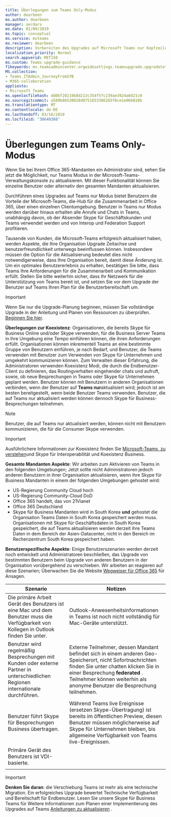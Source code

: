 ```yaml
---
title: Überlegungen zum Teams Only-Modus
author: dearbeen
ms.author: dearbeen
manager: serdars
ms.date: 01/09/2019
ms.topic: conceptual
ms.service: msteams
ms.reviewer: dearbeen
description: Vorbereiten des Upgrades auf Microsoft Teams nur Kopfzeilen herunterladen
localization_priority: Normal
search.appverid: MET150
ms.custom: Teams-upgrade-guidance
f1keywords: ms.teamsadmincenter.orgwidesettings.teamsupgrade.upgradetoteams
MS.collection:
- Teams_ITAdmin_JourneyFromSfB
- M365-collaboration
appliesto:
- Microsoft Teams
ms.openlocfilehash: dd0bf20219b8d213c354f5fc239ae3924a0d21c0
ms.sourcegitcommit: a589b86520028d8751653386265f6ce1e066818b
ms.translationtype: MT
ms.contentlocale: de-DE
ms.lasthandoff: 03/16/2019
ms.locfileid: "30649388"
---
```

# <a name="teams-only-mode-considerations"></a>Überlegungen zum Teams Only-Modus

Wenn Sie bei Ihrem Office 365-Mandanten ein Administrator sind, sehen Sie jetzt die Möglichkeit, nur Teams Modus in der Microsoft-Teams-Verwaltungskonsole zu aktualisieren. Mit dieser Funktionalität können Sie einzelne Benutzer oder alternativ den gesamten Mandanten aktualisieren.  

Durchführen eines Upgrades auf Teams nur Modus bietet Benutzern die Vorteile der Microsoft-Teams, die-Hub für die Zusammenarbeit in Office 365, über einen einzelnen Clientumgebung. Benutzer in Teams nur Modus werden darüber hinaus erhalten alle Anrufe und Chats in Teams, unabhängig davon, ob der Absender Skype für Geschäftskunden und Teams verwendet werden und von Interop und Federation Support profitieren.

Tausende von Kunden, die Microsoft-Teams erfolgreich aktualisiert haben, werden Aspekte, die Ihre Organisation Upgrade Zeitachse und benutzerfreundlichkeit unterwegs beeinflussen können. Insbesondere müssen die Option für die Aktualisierung bedeutet dies nicht notwendigerweise, dass Ihre Organisation bereit, damit diese Änderung ist. Um ein optimales Benutzererlebnis zu erhalten, bestätigen Sie bitte, dass Teams Ihre Anforderungen für die Zusammenarbeit und Kommunikation erfüllt. Stellen Sie bitte weiterhin sicher, dass Ihr Netzwerk für die Unterstützung von Teams bereit ist, und setzen Sie vor dem Upgrade der Benutzer auf Teams Ihren Plan für die Benutzerbereitschaft um. 

> [!IMPORTANT]
> Wenn Sie nur die Upgrade-Planung beginnen, müssen Sie vollständige Upgrade in der Anleitung und Planen von Ressourcen zu überprüfen. [Beginnen Sie hier](upgrade-introduction.md). 

**Überlegungen zur Koexistenz**: Organisationen, die bereits Skype für Business Online und/oder Skype verwenden, für die Business Server Teams in ihre Umgebung eine Tempo einführen können, die ihren Anforderungen erfüllt. Organisationen können inkrementell Teams an eine bestimmte Gruppe von Benutzern einführen, je nach Bedarf, und Benutzer, die Teams verwenden mit Benutzer zum Verwenden von Skype für Unternehmen und umgekehrt kommunizieren können. Zum Verwalten dieser Erfahrung, die Administratoren verwenden Koexistenz Modi, die durch die Endbenutzer-Client zu definieren, das Routingverhalten eingehender chats und aufruft, sowie, ob neue Besprechungen in Teams oder Skype für Unternehmen geplant werden. Benutzer können mit Benutzern in anderen Organisationen verbinden, wenn der Benutzer auf **Teams nur**aktualisiert wird; jedoch ist am besten bereitgestellt, wenn beide Benutzer Teams verwenden. Benutzer, die auf Teams nur aktualisiert werden können dennoch Skype für Business-Besprechungen teilnehmen. 

> [!NOTE]
> Benutzer, die auf Teams nur aktualisiert werden, können nicht mit Benutzern kommunizieren, die für die Consumer Skype verwenden.

> [!IMPORTANT]
> Ausführlichere Informationen zur Koexistenz finden Sie [Microsoft-Teams, zu verstehen](teams-and-skypeforbusiness-coexistence-and-interoperability.md)und Skype für Interoperabilität und Koexistenz Business. 

**Gesamte Mandanten Aspekte**: Wir arbeiten zum Aktivieren von Teams in den folgenden Umgebungen; Jetzt sollte nicht Administratoren jedoch anderen Benutzern in ihrer Organisation aktualisieren, wenn ihre Skype für Business Mandanten in einem der folgenden Umgebungen gehostet wird:

 - US-Regierung Community Cloud hoch
 - US-Regierung Community-Cloud DoD
 - Office 365 handelt, das von 21Vianet
 - Office 365 Deutschland
 - Skype für Business Mandanten wird in South Korea **und** gehostet die Organisation Teams Daten in South Korea gespeichert werden muss. Organisationen mit Skype für Geschäftsdaten in South Korea gespeichert, die auf Teams aktualisieren werden derzeit ihre Teams Daten in dem Bereich der Asien-Datacenter, nicht in den Bereich im Rechenzentrum South Korea gespeichert haben.

**Benutzerspezifische Aspekte**: Einige Benutzerszenarien werden derzeit noch entwickelt und Administratoren beschließen, das Upgrade von bestimmten Benutzern beim Upgrade von anderen Benutzern in der Organisation vorübergehend zu verschieben. Wir arbeiten an reagieren auf diese Szenarien; Überwachen Sie die Website [Wegweiser für Office 365](https://www.microsoft.com/en-us/microsoft-365/roadmap) für Ansagen.

| Szenario | Notizen |
|----------|-------|
|Die primäre Arbeit Gerät des Benutzers ist eine Mac und dem Benutzer muss die Verfügbarkeit von Kollegen in Outlook finden Sie unter. | Outlook-Anwesenheitsinformationen in Teams ist noch nicht vollständig für Mac-Geräte unterstützt. |
| Benutzer wird regelmäßig Besprechungen mit Kunden oder externe Partner in unterschiedlichen Regionen internationale durchführen. | Externe Teilnehmer, dessen Mandant befindet sich in einem anderen Geo-Speicherort, nicht Sofortnachrichten finden Sie unter chatten klicken Sie in einer Besprechung **federated** . Teilnehmer können weiterhin als anonyme Benutzer die Besprechung teilnehmen. |
| Benutzer führt Skype für Besprechungen Business übertragen. |  Während Teams live Ereignisse (ersetzen Skype-Übertragung) ist bereits im öffentlichen Preview, diesen Benutzer müssen möglicherweise auf Skype für Unternehmen bleiben, bis allgemeine Verfügbarkeit von Teams live-Ereignissen.
| Primäre Gerät des Benutzers ist VDI-basierte. | |
|||

> [!IMPORTANT]
> **Denken Sie daran**: die Verschiebung Teams ist mehr als eine technische Migration. Ein erfolgreiches Upgrade bewertet Technische Verfügbarkeit und Bereitschaft für Endbenutzer. Lesen Sie unsere Skype für Business Teams für Weitere Informationen zum Planen einer Implementierung des Upgrades auf Teams [Anleitungen zu aktualisieren](upgrade-framework.md) .  
